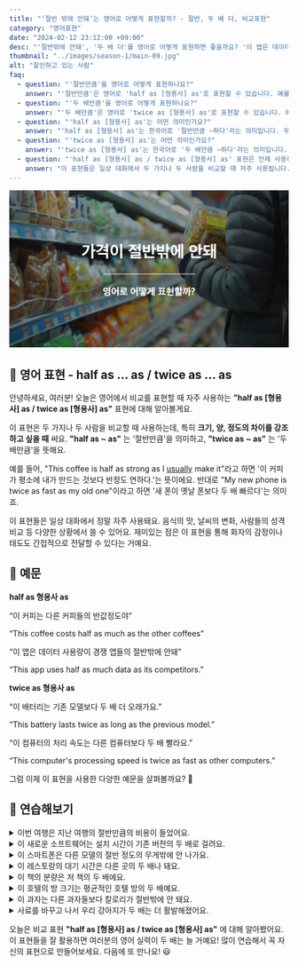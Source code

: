 ```yaml
---
title: "‘절반 밖에 안돼’는 영어로 어떻게 표현할까? - 절반, 두 배 더, 비교표현"
category: "영어표현"
date: "2024-02-12 23:12:00 +09:00"
desc: "'절반밖에 안돼', '두 배 더'를 영어로 어떻게 표현하면 좋을까요? '이 앱은 데이터 사용량이 경쟁 앱들의 절반밖에 안돼.', '이 컴퓨터의 처리 속도는 다른 컴퓨터보다 두 배 빨라요.' 등을 영어로 표현하는 법을 배워봅시다. 다양한 예문을 통해서 연습하고 본인의 표현으로 만들어 보세요."
thumbnail: "../images/season-1/main-09.jpg"
alt: "할인하고 있는 사람"
faq:
  - question: "'절반만큼'을 영어로 어떻게 표현하나요?"
    answer: "'절반만큼'은 영어로 'half as [형용사] as'로 표현할 수 있습니다. 예를 들어, 'The homework was half as difficult as I expected'는 '숙제가 예상했던 것의 절반만큼 어려웠다'는 의미입니다."
  - question: "'두 배만큼'을 영어로 어떻게 표현하나요?"
    answer: "'두 배만큼'은 영어로 'twice as [형용사] as'로 표현할 수 있습니다. 예를 들어, 'This restaurant is twice as crowded as it was last week'는 '이 식당이 지난주보다 두 배 붐빈다'는 의미입니다."
  - question: "'half as [형용사] as'는 어떤 의미인가요?"
    answer: "'half as [형용사] as'는 한국어로 '절반만큼 ~하다'라는 의미입니다. 두 가지를 비교할 때 사용하며, 특정 특성이나 상태가 다른 것의 절반 정도임을 나타냅니다. 예를 들어, 'This coffee is half as strong as I usually make it'은 '이 커피는 내가 보통 만드는 것의 절반만큼 진하다'는 뜻입니다."
  - question: "'twice as [형용사] as'는 어떤 의미인가요?"
    answer: "'twice as [형용사] as'는 한국어로 '두 배만큼 ~하다'라는 의미입니다. 두 가지를 비교할 때 사용하며, 특정 특성이나 상태가 다른 것의 두 배임을 나타냅니다. 예를 들어, 'My new phone is twice as fast as my old one'은 '내 새 폰이 옛날 폰보다 두 배 빠르다'는 뜻입니다."
  - question: "'half as [형용사] as / twice as [형용사] as' 표현은 언제 사용하나요?"
    answer: "이 표현들은 일상 대화에서 두 가지나 두 사람을 비교할 때 자주 사용됩니다. 특히 크기, 양, 정도의 차이를 강조하고 싶을 때 효과적입니다. 음식의 맛, 날씨의 변화, 사람들의 성격 비교 등 다양한 상황에서 활용할 수 있습니다."
---
```


![할인하고 있는 사람](../images/season-1/main-09.jpg)

## 🌟 영어 표현 - half as ... as / twice as ... as

안녕하세요, 여러분! 오늘은 영어에서 비교를 표현할 때 자주 사용하는 **"half as [형용사] as / twice as [형용사] as"** 표현에 대해 알아볼게요.

이 표현은 두 가지나 두 사람을 비교할 때 사용하는데, 특히 **크기, 양, 정도의 차이를 강조하고 싶을 때** 써요. **"half as ~ as"** 는 '절반만큼'을 의미하고, **"twice as ~ as"** 는 '두 배만큼'을 뜻해요.

예를 들어, "This coffee is half as strong as I <a href="/blog/in-english/017.usually/">usually</a> make it"라고 하면 '이 커피가 평소에 내가 만드는 것보다 반정도 연하다.'는 뜻이에요. 반대로 "My new phone is twice as fast as my old one"이라고 하면 '새 폰이 옛날 폰보다 두 배 빠르다'는 의미죠.

이 표현들은 일상 대화에서 정말 자주 사용돼요. 음식의 맛, 날씨의 변화, 사람들의 성격 비교 등 다양한 상황에서 쓸 수 있어요. 재미있는 점은 이 표현을 통해 화자의 감정이나 태도도 간접적으로 전달할 수 있다는 거예요.

## 📖 예문

**half as 형용사 as**

“이 커피는 다른 커피들의 반값정도야”

“This coffee costs half as much as the other coffees”

“이 앱은 데이터 사용량이 경쟁 앱들의 절반밖에 안돼”

“This app uses half as much data as its competitors.”

**twice as 형용사 as**

“이 배터리는 기존 모델보다 두 배 더 오래가요.”

“This battery lasts twice as long as the previous model.”

“이 컴퓨터의 처리 속도는 다른 컴퓨터보다 두 배 빨라요.”

“This computer's processing speed is twice as fast as other computers.”

그럼 이제 이 표현을 사용한 다양한 예문을 살펴볼까요? 🚀

## 💬 연습해보기

<details>
  <summary>이번 여행은 지난 여행의 절반만큼의 비용이 들었어요.</summary>
  <span>This trip cost half as much as the last one.</span>
</details>

<details>
 <summary>이 새로운 소프트웨어는 설치 시간이 기존 버전의 두 배로 걸려요.</summary>
  <span>The new software takes twice as long to install as the previous version.</span>
</details>

<details>
  <summary>이 스마트폰은 다른 모델의 절반 정도의 무게밖에 안 나가요.</summary>
  <span>This smartphone weighs half as much as the other models.</span>
</details>

<details>
  <summary>이 레스토랑의 대기 시간은 다른 곳의 두 배나 돼요.</summary>
  <span>The wait time at this restaurant is twice as long as at other places.</span>
</details>

<details>
  <summary>이 책의 분량은 저 책의 두 배에요.</summary>
  <span>This book is twice as thick as that one.</span>
</details>

<details>
  <summary>이 호텔의 방 크기는 평균적인 호텔 방의 두 배예요.</summary>
  <span>The room size in this hotel is twice as large as in an average hotel.</span>
</details>

<details>
  <summary>이 과자는 다른 과자들보다 칼로리가 절반밖에 안 돼요.</summary>
  <span>These snacks have half as many calories as others.</span>
</details>

<details>
<summary>사료를 바꾸고 나서 우리 강아지가 두 배는 더 활발해졌어요.</summary>
<span>My dog is twice as energetic as he was after we changed his food.</span>
</details>

오늘은 비교 표현 **"half as [형용사] as / twice as [형용사] as"** 에 대해 알아봤어요. 이 표현들을 잘 활용하면 여러분의 영어 실력이 두 배는 늘 거예요! 많이 연습해서 꼭 자신의 표현으로 만들어보세요. 다음에 또 만나요! 😃
